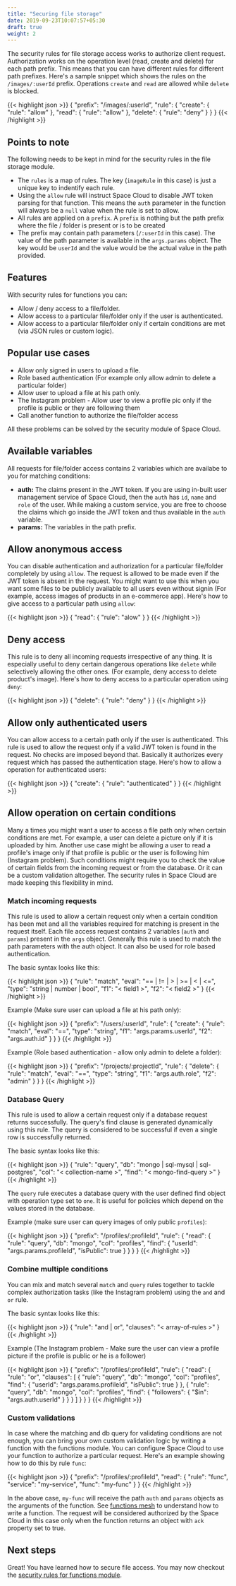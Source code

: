 ```yaml
---
title: "Securing file storage"
date: 2019-09-23T10:07:57+05:30
draft: true
weight: 2
---
```


The security rules for file storage access works to authorize client request. Authorization works on the operation level (read, create and delete) for each path prefix. This means that you can have different rules for different path prefixes. Here's a sample snippet which shows the rules on the `/images/:userId` prefix. Operations `create`  and `read` are allowed while `delete` is blocked.

{{< highlight json >}}
{
  "prefix": "/images/:userId",
  "rule": {
    "create": {
      "rule": "allow"
    },
    "read": {
      "rule": "allow"
    },
   "delete": {
      "rule": "deny"
    }
  }
}
{{< /highlight >}}

## Points to note

The following needs to be kept in mind for the security rules in the file storage module.
- The `rules` is a map of rules. The key (`imageRule` in this case) is just a unique key to indentify each rule.
- Using the `allow` rule will instruct Space Cloud to disable JWT token parsing for that function. This means the `auth` parameter in the function will always be a `null` value when the rule is set to allow.
- All rules are applied on a `prefix`. A `prefix` is nothing but the path prefix where the file / folder is present or is to be created 
- The prefix may contain path parameters (`/:userId` in this case). The value of the path parameter is available in the `args.params` object. The key would be `userId` and the value would be the actual value in the path provided.

## Features
With security rules for functions you can:

- Allow / deny access to a file/folder.
- Allow access to a particular file/folder only if the user is authenticated.
- Allow access to a particular file/folder only if certain conditions are met (via JSON rules or custom logic).

## Popular use cases

- Allow only signed in users to upload a file.
- Role based authentication (For example only allow admin to delete a particular folder)
- Allow user to upload a file at his path only.
- The Instagram problem - Allow user to view a profile pic only if the profile is public or they are following them 
- Call another function to authorize the file/folder access

All these problems can be solved by the security module of Space Cloud.

## Available variables
All requests for file/folder access contains 2 variables which are availabe to you for matching conditions:

- **auth:** The claims present in the JWT token. If you are using in-built user management service of Space Cloud, then the `auth` has `id`, `name` and `role` of the user. While making a custom service, you are free to choose the claims which go inside the JWT token and thus available in the `auth` variable.
- **params:** The variables in the path prefix.


## Allow anonymous access
 
You can disable authentication and authorization for a particular file/folder completely by using `allow`. The request is allowed to be made even if the JWT token is absent in the request. You might want to use this when you want some files to be publicly available to all users even without signin (For example, access images of products in an e-commerce app). Here's how to give access to a particular path using `allow`:

{{< highlight json >}}
{
  "read": {
    "rule": "alow"
  }
}
{{< /highlight >}}


## Deny access

This rule is to deny all incoming requests irrespective of any thing. It is especially useful to deny certain dangerous operations like `delete` while selectively allowing the other ones. (For example, deny access to delete product's image). Here's how to deny access to a particular operation using `deny`:

{{< highlight json >}}
{
  "delete": {
    "rule": "deny"
  }
}
{{< /highlight >}}

## Allow only authenticated users

You can allow access to a certain path only if the user is authenticated. This rule is used to allow the request only if a valid JWT token is found in the request. No checks are imposed beyond that. Basically it authorizes every request which has passed the authentication stage. Here's how to allow a operation for authenticated users:

{{< highlight json >}}
{
  "create": {
    "rule": "authenticated"
  }
}
{{< /highlight >}}

## Allow operation on certain conditions

Many a times you might want a user to access a file path only when certain conditions are met. For example, a user can delete a picture only if it is uploaded by him. Another use case might be allowing a user to read a profile's image only if that profile is public or the user is following him (Instagram problem). Such conditions might require you to check the value of certain fields from the incoming request or from the database. Or it can be a custom validation altogether. The security rules in Space Cloud are made keeping this flexibility in mind.

### Match incoming requests
This rule is used to allow a certain request only when a certain condition has been met and all the variables required for matching is present in the request itself. Each file access request contains 2 variables (`auth` and `params`) present in the `args` object. Generally this rule is used to match the path parameters with the auth object. It can also be used for role based authentication.

The basic syntax looks like this:

{{< highlight json >}}
{
  "rule": "match",
  "eval": "== | != | > | >= | < | <=",
  "type": "string | number | bool",
  "f1": "< field1 >",
  "f2": "< field2 >"
}
{{< /highlight >}}

Example (Make sure user can upload a file at his path only):

{{< highlight json >}}
{
  "prefix": "/users/:userId",
  "rule": {
    "create": {
      "rule": "match",
      "eval": "==",
      "type": "string",
      "f1": "args.params.userId",
      "f2": "args.auth.id"
    }
  }
}
{{< /highlight >}}


Example (Role based authentication - allow only admin to delete a folder):

{{< highlight json >}}
{
  "prefix": "/projects/:projectId",
  "rule": {
    "delete": {
      "rule": "match",
      "eval": "==",
      "type": "string",
      "f1": "args.auth.role",
      "f2": "admin"
    }
  }
}
{{< /highlight >}}

### Database Query

This rule is used to allow a certain request only if a database request returns successfully. The query's find clause is generated dynamically using this rule. The query is considered to be successful if even a single row is successfully returned.

The basic syntax looks like this:

{{< highlight json >}}
{
  "rule": "query",
  "db": "mongo | sql-mysql | sql-postgres",
  "col": "< collection-name >",
  "find": "< mongo-find-query >"
}
{{< /highlight >}}

The `query` rule executes a database query with the user defined find object with operation type set to `one`. It is useful for policies which depend on the values stored in the database.

Example (make sure user can query images of only public `profiles`):

{{< highlight json >}}
{
  "prefix": "/profiles/:profileId",
  "rule": {
    "read": {
      "rule": "query",
      "db": "mongo",
      "col": "profiles",
      "find": {
        "userId": "args.params.profileId",
        "isPublic": true
      }
    }
  }
}
{{< /highlight >}}


### Combine multiple conditions

You can mix and match several `match` and `query` rules together to tackle complex authorization tasks (like the Instagram problem) using the `and` and `or` rule.

The basic syntax looks like this:

{{< highlight json >}}
{
  "rule": "and | or",
  "clauses": "< array-of-rules >"
}
{{< /highlight >}}

Example (The Instagram problem - Make sure the user can view a profile picture if the profile is public or he is a follower)

{{< highlight json >}}
{
  "prefix": "/profiles/:profileId",
  "rule": {
    "read": {
      "rule": "or",
      "clauses": [
        {
          "rule": "query",
          "db": "mongo",
          "col": "profiles",
          "find": {
            "userId": "args.params.profileId",
            "isPublic": true
          }
        },
        {
          "rule": "query",
          "db": "mongo",
          "col": "profiles",
          "find": {
            "followers": {
              "$in": "args.auth.userId"
            }
          }
        }
      ]
    }
  }
}
{{< /highlight >}}

### Custom validations

In case where the matching and db query for validating conditions are not enough, you can bring your own custom validation logic by writing a function with the functions module. You can configure Space Cloud to use your function to authorize a particular request. Here's an example showing how to do this by rule `func`:

{{< highlight json >}}
{
  "prefix": "/profiles/:profileId",
  "read": {
    "rule": "func",
    "service": "my-service",
    "func": "my-func"
  }
}
{{< /highlight >}}

In the above case, `my-func` will receive the path `auth` and `params` objects as the arguments of the function. See [functions mesh](/docs/functions) to understand how to write a function. The request will be considered authorized by the Space Cloud in this case only when the function returns an object with `ack` property set to true.

## Next steps
Great! You have learned how to secure file access. You may now checkout the [security rules for functions module](/auth/authorization/functions).